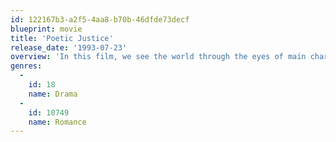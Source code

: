 ```yaml
---
id: 122167b3-a2f5-4aa8-b70b-46dfde73decf
blueprint: movie
title: 'Poetic Justice'
release_date: '1993-07-23'
overview: 'In this film, we see the world through the eyes of main character Justice, a young African-American poet. A mail carrier invites a few friends along for a long overnight delivery run.'
genres:
  -
    id: 18
    name: Drama
  -
    id: 10749
    name: Romance
---
```

